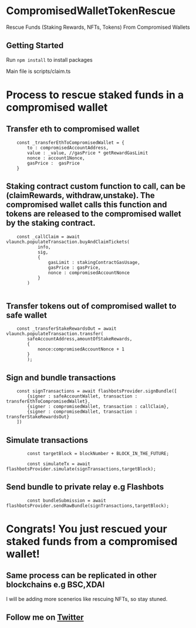 # CompromisedWalletTokenRescue
Rescue Funds (Staking Rewards, NFTs, Tokens) From Compromised Wallets



## Getting Started

Run ` npm install ` to install packages

Main file is scripts/claim.ts



# Process to rescue staked funds in a compromised wallet



## Transfer eth to compromised wallet

```
    const _transferEthToCompromisedWallet = {
        to : compromisedAccountAddress,
        value : _value, //gasPrice * getRewardGasLimit
        nonce : account1Nonce,
        gasPrice :  gasPrice
    }

```

## Staking contract custom function to call, can be (claimRewards, withdraw,unstake). The compromised wallet calls this function and tokens are released to the compromised wallet by the staking contract.

```
    const _callClaim = await vlaunch.populateTransaction.buyAndClaimTickets(
            info,
            sig,
            {
                gasLimit : stakingContractGasUsage,
                gasPrice : gasPrice,
                nonce : compromisedAccountNonce
            }
        )
    
```

## Transfer tokens out of compromised wallet to safe wallet

```
    const _transferStakeRewardsOut = await vlaunch.populateTransaction.transfer(
        safeAccountAddress,amountOfStakeRewards,
        {
            nonce:compromisedAccountNonce + 1
        }
        );
```


## Sign and bundle transactions

```
    const signTransactions = await flashbotsProvider.signBundle([
        {signer : safeAccountWallet, transaction : transferEthToCompromisedWallet},
        {signer : compromisedWallet, transaction : callClaim},
        {signer : compromisedWallet, transaction : transferStakeRewardsOut}
    ])
```

## Simulate transactions

```
        const targetBlock = blockNumber + BLOCK_IN_THE_FUTURE;

        const simulateTx = await flashbotsProvider.simulate(signTransactions,targetBlock);

```

##  Send bundle to private relay e.g Flashbots

```
        const bundleSubmission = await flashbotsProvider.sendRawBundle(signTransactions,targetBlock);

```


# Congrats! You just rescued your staked funds from a compromised wallet!

## Same process can be replicated in other blockchains e.g BSC,XDAI

I will be adding more scenerios like rescuing NFTs, so stay stuned.

## Follow me on [Twitter](https://twitter.com/0xEniola/ "Twitter")


